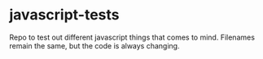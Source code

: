 # javascript-tests
Repo to test out different javascript things that comes to mind. Filenames remain the same, but the code is always changing. 
